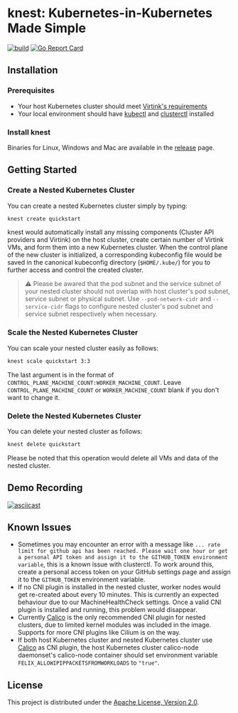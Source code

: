 # knest: Kubernetes-in-Kubernetes Made Simple

[![build](https://github.com/smartxworks/knest/actions/workflows/build.yml/badge.svg)](https://github.com/smartxworks/knest/actions/workflows/build.yml)
[![Go Report Card](https://goreportcard.com/badge/github.com/smartxworks/knest)](https://goreportcard.com/report/github.com/smartxworks/knest)

## Installation

### Prerequisites

- Your host Kubernetes cluster should meet [Virtink's requirements](https://github.com/smartxworks/virtink#requirements)
- Your local environment should have [kubectl](https://kubernetes.io/docs/tasks/tools/#kubectl) and [clusterctl](https://cluster-api.sigs.k8s.io/user/quick-start.html#install-clusterctl) installed

### Install knest

Binaries for Linux, Windows and Mac are available in the [release](https://github.com/smartxworks/knest/releases) page.

## Getting Started

### Create a Nested Kubernetes Cluster

You can create a nested Kubernetes cluster simply by typing:

```bash
knest create quickstart
```

knest would automatically install any missing components (Cluster API providers and Virtink) on the host cluster, create certain number of Virtink VMs, and form them into a new Kubernetes cluster. When the control plane of the new cluster is initialized, a corresponding kubeconfig file would be saved in the canonical kubeconfig directory (`$HOME/.kube/`) for you to further access and control the created cluster.

> ⚠️ Please be awared that the pod subnet and the service subnet of your nested cluster should not overlap with host cluster's pod subnet, service subnet or physical subnet. Use `--pod-network-cidr` and `--service-cidr` flags to configure nested cluster's pod subnet and service subnet respectively when necessary.

### Scale the Nested Kubernetes Cluster

You can scale your nested cluster easily as follows:

```bash
knest scale quickstart 3:3
```

The last argument is in the format of `CONTROL_PLANE_MACHINE_COUNT:WORKER_MACHINE_COUNT`. Leave `CONTROL_PLANE_MACHINE_COUNT` or `WORKER_MACHINE_COUNT` blank if you don't want to change it.

### Delete the Nested Kubernetes Cluster

You can delete your nested cluster as follows:

```bash
knest delete quickstart
```

Please be noted that this operation would delete all VMs and data of the nested cluster.

## Demo Recording

[![asciicast](https://asciinema.org/a/509497.svg)](https://asciinema.org/a/509497)

## Known Issues

- Sometimes you may encounter an error with a message like `... rate limit for github api has been reached. Please wait one hour or get a personal API token and assign it to the GITHUB_TOKEN environment variable`, this is a known issue with clusterctl. To work around this, create a personal access token on your GitHub settings page and assign it to the `GITHUB_TOKEN` environment variable.
- If no CNI plugin is installed in the nested cluster, worker nodes would get re-created about every 10 minutes. This is currently an expected behaviour due to our MachineHealthCheck settings. Once a valid CNI plugin is installed and running, this problem would disappear.
- Currently [Calico](https://projectcalico.docs.tigera.io/getting-started/kubernetes/quickstart) is the only recommended CNI plugin for nested clusters, due to limited kernel modules was included in the image. Supports for more CNI plugins like Cilium is on the way.
- If both host Kubernetes cluster and nested Kubernetes cluster use [Calico](https://projectcalico.docs.tigera.io/getting-started/kubernetes/quickstart) as CNI plugin, the host Kubernetes cluster calico-node daemonset's calico-node container should set environment variable `FELIX_ALLOWIPIPPACKETSFROMWORKLOADS` to `"true"`.

## License

This project is distributed under the [Apache License, Version 2.0](LICENSE).
